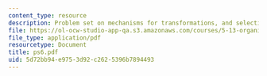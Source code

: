 ```yaml
---
content_type: resource
description: Problem set on mechanisms for transformations, and selective reactions.
file: https://ol-ocw-studio-app-qa.s3.amazonaws.com/courses/5-13-organic-chemistry-ii-fall-2003/5d72bb94e9753d92c2625396b7894493_ps6.pdf
file_type: application/pdf
resourcetype: Document
title: ps6.pdf
uid: 5d72bb94-e975-3d92-c262-5396b7894493
---
```


